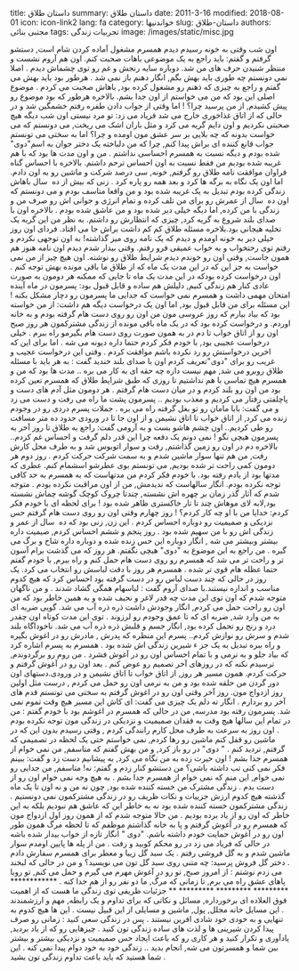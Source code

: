 title: داستان طلاق
summary: داستان طلاق
date: 2011-3-16
modified: 2018-08-01
icon:  icon-link2
lang: fa
category: خواندنیها
slug: داستان-طلاق
authors: مجتبی بنائی
tags: تجربیات زندگی
image: /images/static/misc.jpg

اون شب وقتی به خونه رسیدم دیدم همسرم مشغول آماده کردن شام است, دستشو گرفتم و گفتم: باید راجع به یک موضوعی باهات صحبت کنم. اون هم آروم نشست و منتظر شنیدن حرف های من شد. دوباره سایه رنجش و غم رو توی چشماش دیدم . اصلا نمی دونستم چه طوری باید بهش بگم, انگار دهنم باز نمی شد .    هرطور بود باید بهش می گفتم و راجع به چیزی که ذهنم رو مشغول کرده بود, باهاش صحبت می کردم . موضوع اصلی این بود که من می خواستم از اون جدا بشم. بالاخره هرطور که بود موضوع رو پیش کشیدم, از من پرسید چرا؟ !    اما وقتی از جواب دادن طفره رفتم خشمگین شد و در حالی که از اتاق غذاخوری خارج می شد فریاد می زد: تو مرد نیستی         اون شب دیگه هیچ صحبتی نکردیم و اون دایم گریه می کرد و مثل باران اشک می ریخت, می دونستم که می خواست بدونه که چه بلایی بر سر عشق مون اومده و چرا؟    اما به سختی می تونستم جواب قانع کننده ای براش پیدا کنم, چرا که من دلباخته یک دختر جوان به اسم"دوی" شده بودم و دیگه نسبت به همسرم احساسی نداشتم .    من و اون مدت ها بود که با هم غریبه شده بودیم من فقط نسبت به اون احساس ترحم داشتم. بالاخره با احساس گناه فراوان موافقت نامه طلاق رو گرفتم, خونه, سی درصد شرکت و ماشین رو به اون دادم. اما اون یک نگاه به برگه ها کرد و بعد همه رو پاره کرد .    زنی که بیش از ده  سال باهاش زندگی کرده بودم تبدیل به یک غریبه شده بود و من واقعا متاسف بودم و می دونستم که اون ده  سال از عمرش رو برای من تلف کرده و تمام انرژی و جوانی اش رو صرف من و زندگی با من کرده, اما دیگه خیلی دیر شده بود و من عاشق شده بودم .    بالاخره اون با صدای بلند شروع به گریه کرد, چیزی که انتظارش رو داشتم. به نظر من این گریه یک تخلیه هیجانی بود.بلاخره مسئله طلاق کم کم داشت براش جا می افتاد. فردای اون روز خیلی دیر به خونه اومدم و دیدم که یک نامه روی میز گذاشته! به اون توجهی نکردم و رفتم توی رختخواب و به خواب عمیقی فرو رفتم. وقتی بیدار شدم دیدم اون نامه هنوز هم همون جاست, وقتی اون رو خوندم دیدم شرایط طلاق رو نوشته. اون هیچ چیز از من نمی خواست به جز این که در این مدت یک ماه که از طلاق ما باقی مونده بهش توجه کنم .    اون درخواست کرده بودکه در این مدت یک ماه تا جایی که ممکنه هر دومون به صورت عادی کنار هم زندگی کنیم, دلیلش هم ساده و قابل قبول بود: پسرمون در ماه آینده امتحان مهمی داشت و همسرم نمی خواست که جدایی ما پسرمون رو دچار مشکل بکنه !    این مسئله برای من قابل قبول بود, اما اون یک درخواست دیگه هم داشت: از من خواسته بود که بیاد بیارم که روز عروسی مون من اون رو روی دست هام گرفته بودم و به خانه اوردم. و درخواست کرده بود که در یک ماه باقی مونده از زندگی مشترکمون هر روز صبح اون رو از اتاق خواب تا دم در به همون صورت روی دست هام بگیرمو راه ببرم .    خیلی درخواست عجیبی بود, با خودم فکر کردم حتما داره دیونه می شه .       اما برای این که اخرین درخواستش رو رد نکرده باشم موافقت کردم .    وقتی این درخواست عجیب و غریب رو برای "دوی"تعریف کردم اون با صدای بلند خندید گفت :   به هر باید با مسئله طلاق روبرو می شد, مهم نیست داره چه حقه ای به کار می بره ..        مدت ها بود که من و همسرم هیچ تماسی با هم نداشتیم تا روزی که طبق شرایط طلاق که همسرم تعین کرده بود من اون رو بلند کردم و در میان دست هام گرفتم .  هر دومون مثل آدم های دست و پاچلفتی رفتار می کردیم و معذب بودیم ..  پسرمون پشت ما راه می رفت و دست می زد و می گفت: بابا مامان رو تو بغل گرفته راه می بره .    جملات پسرم دردی رو در وجودم زنده می کرد, از اتاق خواب تا اتاق نشیمن و از اون جا تا در ورودی حدود ده متر مسافت رو طی کردیم.. اون چشم هاشو بست و به آرومی گفت: راجع به طلاق تا روز آخر به پسرمون هیچی نگو !    نمی دونم یک دفعه چرا این قدر دلم گرفت و احساس غم کردم.. بالاخره دم در اون رو زمین گذاشتم, رفت و سوار اتوبوس شد و به طرف محل کارش رفت, من هم تنها سوار ماشین شدم و به سمت شرکت حرکت کردم .    روز دوم هر دومون کمی راحت تر شده بودیم, می تونستم بوی عطرشو اسشمام کنم. عطری که مدتها بود از یادم رفته بود. با خودم فکر کردم من مدتهاست که به همسرم به حد کافی توجه نکرده بودم. انگار سالهاست که ندیدمش, من از اون مراقبت نکرده بودم .    متوجه شدم که آثار گذر زمان بر چهره اش نشسته, چندتا چروک کوچک گوشه چماش نشسته بود,لابه لای موهاش چند تا تار خاکستری ظاهر شده بود !  برای لحظه ای با خودم فکر کردم: خدایا من با او چه کار کردم؟ !    روز چهارم وقتی اون رو روی دست هام گرفتم حس نزدیکی و صمیمیت رو دوباره احساس کردم .    این زن, زنی بود که ده  سال از عمر و زندگی اش رو با من سهیم شده بود .    روز پنجم و ششم احساس کردم, صیمیت داره بیشتر وبیشتر می شه , انگار دوباره این حس زنده شده و دوباره داره شاخ و برگ می گیره .     من راجع به این موضوع به "دوی" هیچی نگفتم. هر روز که می گذشت برام آسون تر و راحت تر می شد که همسرم رو روی دست هام حمل کنم و راه ببرم, با خودم گفتم حتما عظله هام قوی تر شده . همسرم هر روز با دقت لباسش رو انتخاب می کرد. یک روز در حالی که چند دست لباس رو در دست گرفته بود احساس کرد که هیچ کدوم مناسب و اندازه نیستند.با صدای آروم گفت : لباسهام همگی گشاد شدند .  و من ناگهان متوجه شدم که اون توی این مدت چه قدر لاغر و نحیف شده و به همین خاطر بود که من اون رو راحت حمل می کردم, انگار وجودش داشت ذره ذره آب می شد. گویی ضربه ای به من وارد شد, ضربه ای که تا عمق وجودم رو لرزوند . توی این مدت کوتاه اون چقدر درد و رنج رو تحمل کرده بود, انگار جسم و قلبش ذره ذره آب می شد. ناخوداگاه بلند شدم و سرش رو نوازش کردم.. پسرم این منظره که پدرش , مادرش رو در اغوش بگیره و راه ببره تبدیل به یک جز ء شیرین زندگی اش شده بود .  همسرم به پسرم اشاره کرد که بیاد جلو و به نرمی و با تمام احساس اون رو در آغوش فشرد .    من روم رو برگردوندم, ترسیدم نکنه که در روزهای آخر تصمیم رو عوض کنم . بعد اون رو در آغوش گرفتم و حرکت کردم. همون مسیر هر روز, از اتاق خواب تا اتاق نشیمن و در ورودی.دستهای اون دور گردن من حلقه شده بود و من به نرمی اون رو حمل می کردم ,    درست مثل اولین روز ازدواج مون. روز آخر وقتی اون رو در اغوش گرفتم به سختی می تونستم قدم های آخر رو بردارم .     انگار ته دلم یک چیزی می گفت: ای کاش این مسیر هیچ وقت تموم نمی شد. پسرمون رفته بود مدرسه, من در حالی که همسرم در اغوشم بود با خودم گفتم :   من در تمام این سالها هیچ وقت به فقدان صمیمیت و نزدیکی در زندگی مون توجه نکرده بودم .     اون روز به سرعت به طرف محل کارم رانندگی کردم , وقتی رسیدم بدون این که در ماشین رو قفل کنم ماشین رو رها کردم, نمی خواستم حتی یک لحظه در تصمیمی که گرفتم, تردید کنم .      " دوی" در رو باز کرد, و من بهش گفتم که متاسفم, من نمی خوام از همسرم جدا بشم !    اون حیرت زده به من نگاه می کرد, به پیشانیم دست زد و گفت: ببینم فکر نمی کنی تب داشته باشی؟  من دستشو کنار زدم و گفتم: نه! متاسفم, من جدایی رو نمی خوام, این منم که نمی خوام از همسرم جدا بشم .    به هیچ وجه نمی خوام اون رو از دست بدم .     زندگی مشترک من خسته کننده شده بود, چون نه من و نه اون تا یک ماه گذشته هیچ کدوم ارزش جزییات و نکات ظریف رو در زندگی مشترکمون نمی دونستیم .  زندگی مشترکمون خسته کننده شده بود      نه به خاطر این که عاشق هم نبودیم بلکه به این خاطر که اون رو از یاد برده بودیم .    من حالا متوجه شدم که از همون روز اول ازدواج مون که همسرم رو در آغوش گرفتم و پا به خانه گذاشتم موظفم که تا لحظه مرگ همون طور اون رو در آغوش حمایت خودم داشته باشم. "دوی " انگار تازه از خواب بیدار شده باشه در حالی که فریاد می زد در رو محکم کوبید و رفت .     من از پله ها پایین اومدم سوار ماشین شدم و به گل فروشی رفتم .  یک سبد گل زیبا و معطر برای همسرم سفارش دادم .  دختر گل فروش پرسید: چه متنی روی سبد گل تون می نویسید؟  و من در حالی که لبخند می زدم نوشتم :   از امروز صبح, تو رو در آغوش مهرم می گیرم و حمل می کنم, تو روبا پاهای عشق راه می برم, تا زمانی که مرگ, ما دو نفر رو از هم جدا کنه .      ************ ********* ********* ********* **     جزئیات ظریفی توی زندگی ما هست که از اهمیت فوق العلاده ای برخورداره, مسائل و نکاتی که برای تداوم و یک رابطه, مهم و ارزشمندند .    این مسایل خانه مجلل, پول, ماشین و مسایلی از این قبیل نیست .     این ها هیچ کدوم به تنهایی و به خودی خود شادی افرین نیستند .    پس در زندگی سعی کنید :    زمانی رو صرف پیدا کردن شیرینی ها و لذت های ساده زندگی تون کنید .    چیزهایی رو که از یاد بردید, یادآوری و تکرار کنید و هر کاری رو که باعث ایجاد حس صمیمیت و نزدیکی بیشتر و بیشتر بین شما و همسرتون می شه, انجام بدید ..    زندگی خود به خود دوام پیدا نمی کنه .    این شما هستید که باید باعث تداوم زندگی تون بشید .